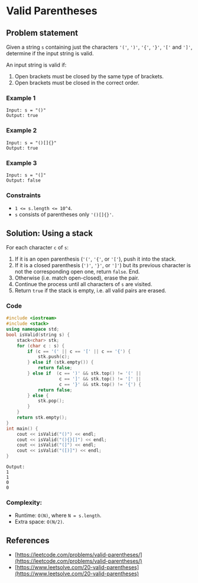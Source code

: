 # Valid Parentheses

## Problem statement

Given a string `s` containing just the characters `'('`, `')'`, `'{'`, `'}'`, `'['` and `']'`, determine if the input string is valid.

An input string is valid if:

1. Open brackets must be closed by the same type of brackets.
2. Open brackets must be closed in the correct order.
 

### Example 1
```plain
Input: s = "()"
Output: true
```
### Example 2
```plain
Input: s = "()[]{}"
Output: true
```

### Example 3
```plain
Input: s = "(]"
Output: false
``` 

### Constraints

* `1 <= s.length <= 10^4`.
* `s` consists of parentheses only `'()[]{}'`.

## Solution: Using a stack
For each character `c` of `s`:

1. If it is an open parenthesis (`'('`, `'{'`, or `'['`), push it into the stack.
2. If it is a closed parenthesis (`')'`, `'}'`, or `']'`) but its previous character is not the corresponding open one, return `false`. End.
3. Otherwise (i.e. match open-closed), erase the pair.
4. Continue the process until all characters of `s` are visited.
5. Return `true` if the stack is empty, i.e. all valid pairs are erased.

### Code
```cpp
#include <iostream>
#include <stack>
using namespace std;
bool isValid(string s) {
    stack<char> stk;
    for (char c : s) {
        if (c == '(' || c == '[' || c == '{') {
            stk.push(c);
        } else if (stk.empty()) {
            return false;
        } else if  (c == ')' && stk.top() != '(' ||
                    c == ']' && stk.top() != '[' ||
                    c == '}' && stk.top() != '{') {
            return false;
        } else {
            stk.pop();
        }
    }
    return stk.empty();
}
int main() {
    cout << isValid("()") << endl;
    cout << isValid("(){}[]") << endl;
    cout << isValid("(]") << endl;
    cout << isValid("([)]") << endl;
}
```
```plain
Output:
1
1
0
0
```

### Complexity:
* Runtime: `O(N)`, where `N = s.length`.
* Extra space: `O(N/2)`.

## References
* [https://leetcode.com/problems/valid-parentheses/](https://leetcode.com/problems/valid-parentheses/)
* [https://www.leetsolve.com/20-valid-parentheses](https://www.leetsolve.com/20-valid-parentheses)